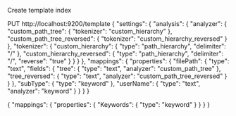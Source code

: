 Create template index


PUT 
http://localhost:9200/template
{
  "settings": {
    "analysis": {
      "analyzer": {
        "custom_path_tree": {
          "tokenizer": "custom_hierarchy"
        },
        "custom_path_tree_reversed": {
          "tokenizer": "custom_hierarchy_reversed"
        }
      },
      "tokenizer": {
        "custom_hierarchy": {
          "type": "path_hierarchy",
          "delimiter": "/"
        },
        "custom_hierarchy_reversed": {
          "type": "path_hierarchy",
          "delimiter": "/",
          "reverse": "true"
        }
      }
    }
  },
  "mappings": {
        "properties": {
            "filePath": {
                "type": "text",
                "fields": {
                    "tree": {
                        "type": "text",
                        "analyzer": "custom_path_tree"
                    },
                    "tree_reversed": {
                        "type": "text",
                        "analyzer": "custom_path_tree_reversed"
                    }
                }
            },
            "subType": {
                "type": "keyword"
            },
            "userName": {
              "type": "text",
              "analyzer": "keyword"
            }
        }
  }
}

{
  "mappings": {
        "properties": {
            "Keywords": {
                "type": "keyword"
            }
        }
  }
}